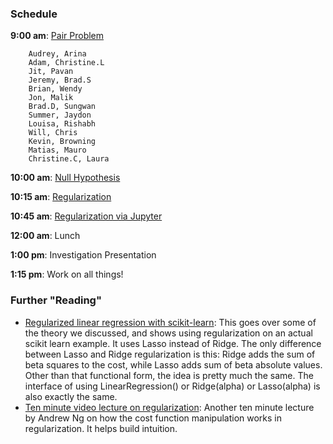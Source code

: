 ### Schedule

**9:00 am**: [Pair Problem](pair.md)

		Audrey, Arina
		Adam, Christine.L
		Jit, Pavan
		Jeremy, Brad.S
		Brian, Wendy
		Jon, Malik
		Brad.D, Sungwan
		Summer, Jaydon
		Louisa, Rishabh
		Will, Chris
		Kevin, Browning
		Matias, Mauro
		Christine.C, Laura

**10:00 am**: [Null Hypothesis](null_hypothesis_testing.md)

**10:15 am**: [Regularization](regularization.pdf)

**10:45 am**: [Regularization via Jupyter](Regularization.ipynb)

**12:00 am**: Lunch

**1:00 pm**: Investigation Presentation

**1:15 pm**: Work on all things!


### Further "Reading"

 * [Regularized linear regression with scikit-learn](http://www.datarobot.com/blog/regularized-linear-regression-with-scikit-learn/): This goes over some of the theory we discussed, and shows using regularization on an actual scikit learn example. It uses Lasso instead of Ridge. The only difference between Lasso and Ridge regularization is this: Ridge adds the sum of beta squares to the cost, while Lasso adds sum of beta absolute values. Other than that functional form, the idea is pretty much the same. The interface of using LinearRegression() or Ridge(alpha) or Lasso(alpha) is also exactly the same.
 * [Ten minute video lecture on regularization](https://www.youtube.com/watch?v=fx-TqOzjDbM): Another ten minute lecture by Andrew Ng on how the cost function manipulation works in regularization. It helps build intuition.
 
